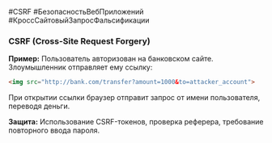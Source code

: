 #CSRF #БезопасностьВебПриложений #КроссСайтовыйЗапросФальсификации
### **CSRF (Cross-Site Request Forgery)**

**Пример:** Пользователь авторизован на банковском сайте. Злоумышленник отправляет ему ссылку:

```html
<img src="http://bank.com/transfer?amount=1000&to=attacker_account">
```

При открытии ссылки браузер отправит запрос от имени пользователя, переводя деньги.

**Защита:** Использование CSRF-токенов, проверка реферера, требование повторного ввода пароля.